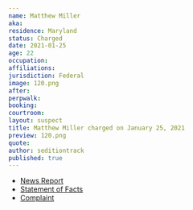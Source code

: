 ```yaml
---
name: Matthew Miller
aka:
residence: Maryland
status: Charged
date: 2021-01-25
age: 22
occupation:
affiliations:
jurisdiction: Federal
image: 120.png
after:
perpwalk:
booking:
courtroom:
layout: suspect
title: Matthew Miller charged on January 25, 2021
preview: 120.png
quote:
author: seditiontrack
published: true
---
```


- [News Report](https://www.wbaltv.com/article/fbi-charge-matthew-miller-cooksville-us-capitol-riot/35312595)
- [Statement of Facts](https://www.justice.gov/opa/page/file/1360201/download)
- [Complaint](https://www.justice.gov/opa/page/file/1360201/download)
